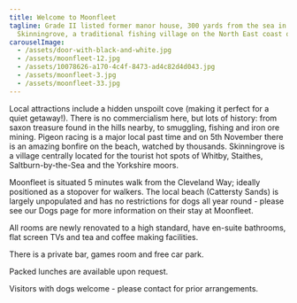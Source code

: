 ```yaml
---
title: Welcome to Moonfleet
tagline: Grade II listed former manor house, 300 yards from the sea in
  Skinningrove, a traditional fishing village on the North East coast of England
carouselImage:
  - /assets/door-with-black-and-white.jpg
  - /assets/moonfleet-12.jpg
  - /assets/10078626-a170-4c4f-8473-ad4c82d4d043.jpg
  - /assets/moonfleet-3.jpg
  - /assets/moonfleet-33.jpg
---
```

Local attractions include a hidden unspoilt cove (making it perfect for a quiet getaway!). There is no commercialism here, but lots of history: from saxon treasure found in the hills nearby, to smuggling, fishing and iron ore mining. Pigeon racing is a major local past time and on 5th November there is an amazing bonfire on the beach, watched by thousands. Skinningrove is a village centrally located for the tourist hot spots of Whitby, Staithes, Saltburn-by-the-Sea and the Yorkshire moors.

Moonfleet is situated 5 minutes walk from the Cleveland Way; ideally positioned as a stopover for walkers. The local beach (Cattersty Sands) is largely unpopulated and has no restrictions for dogs all year round - please see our Dogs page for more information on their stay at Moonfleet. 

All rooms are newly renovated to a high standard, have en-suite bathrooms, flat screen TVs and tea and coffee making facilities.

There is a private bar, games room and free car park.

Packed lunches are available upon request.

Visitors with dogs welcome - please contact for prior arrangements.